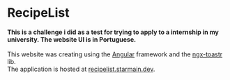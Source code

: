 # RecipeList
  <strong>This is a challenge i did as a test for trying to apply to a internship in my university. The website UI is in Portuguese.</strong>
  <br />
  <br /> This website was creating using the <a href="https://angular.io/">Angular</a> framework and the <a href="https://www.npmjs.com/package/ngx-toastr">ngx-toastr</a> lib.
  <br /> The application is hosted at <a href="https://recipelist.starmain.dev">recipelist.starmain.dev</a>.
